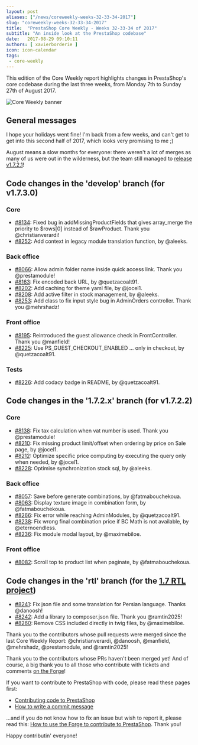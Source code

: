 ```yaml
---
layout: post
aliases: ["/news/coreweekly-weeks-32-33-34-2017"]
slug: "coreweekly-weeks-32-33-34-2017"
title:  "PrestaShop Core Weekly - Weeks 32-33-34 of 2017"
subtitle: "An inside look at the PrestaShop codebase"
date:   2017-08-29 09:10:11
authors: [ xavierborderie ]
icon: icon-calendar
tags:
 - core-weekly
---
```


This edition of the Core Weekly report highlights changes in PrestaShop's core codebase during the last three weeks, from Monday 7th to Sunday 27th of August 2017.

![Core Weekly banner](/assets/images/2017/04/core_weekly_banner.jpg)


## General messages

I hope your holidays went fine! I'm back from a few weeks, and can't get to get into this second half of 2017, which looks very promising to me ;)

August means a slow months for everyone: there weren't a lot of merges as many of us were out in the wilderness, but the team still managed to [release v1.7.2.1](http://build.prestashop.com/news/prestashop-1-7-2-1-maintenance-release/)!


## Code changes in the 'develop' branch (for v1.7.3.0)

### Core

* [#8134](https://github.com/PrestaShop/PrestaShop/pull/8134): Fixed bug in addMissingProductFields that gives array_merge the priority to $rows[0] instead of $rawProduct. Thank you @christianverardi!
* [#8252](https://github.com/PrestaShop/PrestaShop/pull/8252): Add context in legacy module translation function, by @aleeks.


### Back office

* [#8066](https://github.com/PrestaShop/PrestaShop/pull/8066): Allow admin folder name inside quick access link. Thank you @prestamodule!
* [#8163](https://github.com/PrestaShop/PrestaShop/pull/8163): Fix encoded back URL, by @quetzacoalt91.
* [#8202](https://github.com/PrestaShop/PrestaShop/pull/8202): Add caching for theme yaml file, by @jocel1.
* [#8208](https://github.com/PrestaShop/PrestaShop/pull/8208): Add active filter in stock management, by @aleeks.
* [#8253](https://github.com/PrestaShop/PrestaShop/pull/8253): Add class to fix input style bug in AdminOrders controller. Thank you @mehrshadz!


### Front office

* [#8195](https://github.com/PrestaShop/PrestaShop/pull/8195): Reintroduced the guest allowance check in FrontController. Thank you @manfield!
* [#8225](https://github.com/PrestaShop/PrestaShop/pull/8225): Use PS\_GUEST\_CHECKOUT\_ENABLED ... only in checkout, by @quetzacoalt91.


### Tests

* [#8226](https://github.com/PrestaShop/PrestaShop/pull/8226): Add codacy badge in README, by @quetzacoalt91.


## Code changes in the '1.7.2.x' branch (for v1.7.2.2)

### Core

* [#8138](https://github.com/PrestaShop/PrestaShop/pull/8138): Fix tax calculation when vat number is used. Thank you @prestamodule!
* [#8210](https://github.com/PrestaShop/PrestaShop/pull/8210): Fix missing product limit/offset when ordering by price on Sale page, by @jocel1.
* [#8212](https://github.com/PrestaShop/PrestaShop/pull/8212): Optimize specific price computing by executing the query only when needed, by @jocel1.
* [#8228](https://github.com/PrestaShop/PrestaShop/pull/8228): Optimise synchronization stock sql, by @aleeks.


### Back office

* [#8057](https://github.com/PrestaShop/PrestaShop/pull/8057): Save before generate combinations, by @fatmabouchekoua.
* [#8063](https://github.com/PrestaShop/PrestaShop/pull/8063): Display texture image in combination form, by @fatmabouchekoua.
* [#8266](https://github.com/PrestaShop/PrestaShop/pull/8266): Fix error while reaching AdminModules, by @quetzacoalt91.
* [#8238](https://github.com/PrestaShop/PrestaShop/pull/8238): Fix wrong final combination price if BC Math is not available, by @eternoendless.
* [#8236](https://github.com/PrestaShop/PrestaShop/pull/8236): Fix module modal layout, by @maximebiloe.


### Front office

* [#8082](https://github.com/PrestaShop/PrestaShop/pull/8082): Scroll top to product list when paginate, by @fatmabouchekoua.


## Code changes in the 'rtl' branch (for the [1.7 RTL project](http://build.prestashop.com/news/PrestaShop-RTL-project-update/))

* [#8241](https://github.com/PrestaShop/PrestaShop/pull/8241): Fix json file and some translation for Persian language. Thanks @danoosh!
* [#8242](https://github.com/PrestaShop/PrestaShop/pull/8242): Add a library to composer.json file. Thank you @ramtin2025!
* [#8260](https://github.com/PrestaShop/PrestaShop/pull/8260): Remove CSS included directly in twig files, by @maximebiloe.



Thank you to the contributors whose pull requests were merged since the last Core Weekly Report: @christianverardi, @danoosh, @manfield, @mehrshadz, @prestamodule, and @ramtin2025!

Thank you to the contributors whose PRs haven't been merged yet! And of course, a big thank you to all those who contribute with tickets and comments [on the Forge](http://forge.prestashop.com/)!

If you want to contribute to PrestaShop with code, please read these pages first:

 * [Contributing code to PrestaShop](http://doc.prestashop.com/display/PS16/Contributing+code+to+PrestaShop)
 * [How to write a commit message](http://doc.prestashop.com/display/PS16/How+to+write+a+commit+message)

...and if you do not know how to fix an issue but wish to report it, please read this: [How to use the Forge to contribute to PrestaShop](http://doc.prestashop.com/display/PS16/How+to+use+the+Forge+to+contribute+to+PrestaShop). Thank you!

Happy contributin' everyone!
